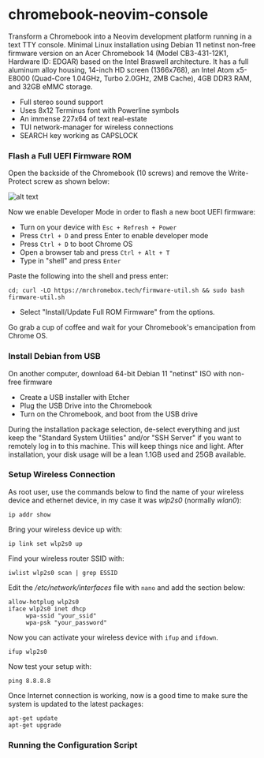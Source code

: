 # chromebook-neovim-console
Transform a Chromebook into a Neovim development platform running in a text TTY console. Minimal Linux installation using Debian 11 netinst non-free firmware version on an Acer Chromebook 14 (Model CB3-431-12K1, Hardware ID: EDGAR) based on the Intel Braswell architecture. It has a full aluminum alloy housing, 14-inch HD screen (1366x768), an Intel Atom x5-E8000 (Quad-Core 1.04GHz, Turbo 2.0GHz, 2MB Cache), 4GB DDR3 RAM, and 32GB eMMC storage.

- Full stereo sound support
- Uses 8x12 Terminus font with Powerline symbols
- An immense 227x64 of text real-estate
- TUI network-manager for wireless connections
- SEARCH key working as CAPSLOCK

### Flash a Full UEFI Firmware ROM

Open the backside of the Chromebook (10 screws) and remove the Write-Protect screw as shown below:

![alt text](https://blogger.googleusercontent.com/img/a/AVvXsEgGiekfZdsTWjjoi6dxTJ76_bxxlMBPdMQxtWiaQJHTLoYWmyxHZ6wGyYPex2wC3XrSjFCinZ5WlXx9PBQtmzVNAkr6YPA3NPVoX_rB5mwrEWe9GWzGTGHyT-bfodF_O0Tj6ui8BY9H-Uw-4PTzwT8xcX36uAPBWJLGWsnfYhudkUZ3BDiHka77wsnv=s1630 "WP Screw Location")

Now we enable Developer Mode in order to flash a new boot UEFI firmware:

- Turn on your device with `Esc + Refresh + Power`
- Press `Ctrl + D` and press Enter to enable developer mode
- Press `Ctrl + D` to boot Chrome OS
- Open a browser tab and press `Ctrl + Alt + T`
- Type in "shell" and press `Enter`

Paste the following into the shell and press enter:

```
cd; curl -LO https://mrchromebox.tech/firmware-util.sh && sudo bash firmware-util.sh
```

- Select "Install/Update Full ROM Firmware" from the options.

Go grab a cup of coffee and wait for your Chromebook's emancipation from Chrome OS.

### Install Debian from USB

On another computer, download 64-bit Debian 11 "netinst" ISO with non-free firmware

- Create a USB installer with Etcher
- Plug the USB Drive into the Chromebook
- Turn on the Chromebook, and boot from the USB drive

During the installation package selection, de-select everything and just keep the "Standard System Utilities" and/or "SSH Server" if you want to remotely log in to this machine. This will keep things nice and light. After installation, your disk usage will be a lean 1.1GB used and 25GB available.

### Setup Wireless Connection

As root user, use the commands below to find the name of your wireless device and ethernet device, in my case it was *wlp2s0* (normally *wlan0*):

`ip addr show`

Bring your wireless device up with:

`ip link set wlp2s0 up`

Find your wireless router SSID with:

`iwlist wlp2s0 scan | grep ESSID`

Edit the */etc/network/interfaces* file with `nano` and add the section below:
```
allow-hotplug wlp2s0
iface wlp2s0 inet dhcp
     wpa-ssid "your_ssid"
     wpa-psk "your_password"
```
Now you can activate your wireless device with `ifup` and `ifdown`.

`ifup wlp2s0`

Now test your setup with:

`ping 8.8.8.8`

Once Internet connection is working, now is a good time to make sure the system is updated to the latest packages:
```
apt-get update
apt-get upgrade
```
### Running the Configuration Script
